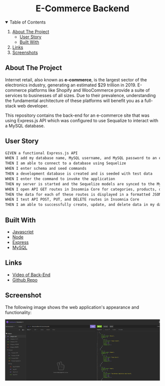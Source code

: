<h1 align="center">E-Commerce Backend</h1>

<!-- TABLE OF CONTENTS -->
<details open="open">
  <summary>Table of Contents</summary>
  <ol>
    <li>
      <a href="#about-the-project">About The Project</a>
      <ul>
        <li><a href="#user-story">User Story</a></li>
      </ul>
       <ul>
        <li><a href="#built-with">Built With</a></li>
      </ul>
    </li>
    <li>
      <a href="#links">Links</a>
    <li><a href="#screenshot">Screenshots</a></li>
  </ol>
</details>

## About The Project

Internet retail, also known as **e-commerce**, is the largest sector of the electronics industry, generating an estimated $29 trillion in 2019. E-commerce platforms like Shopify and WooCommerce provide a suite of services to businesses of all sizes. Due to their prevalence, understanding the fundamental architecture of these platforms will benefit you as a full-stack web developer.

This repository contains the back-end for an e-commerce site that was using Express.js API which was configured to use Sequalize to interact with a MySQL database.

## User Story

```md
GIVEN a functional Express.js API
WHEN I add my database name, MySQL username, and MySQL password to an environment variable file
THEN I am able to connect to a database using Sequelize
WHEN I enter schema and seed commands
THEN a development database is created and is seeded with test data
WHEN I enter the command to invoke the application
THEN my server is started and the Sequelize models are synced to the MySQL database
WHEN I open API GET routes in Insomnia Core for categories, products, or tags
THEN the data for each of these routes is displayed in a formatted JSON
WHEN I test API POST, PUT, and DELETE routes in Insomnia Core
THEN I am able to successfully create, update, and delete data in my database
```

## Built With

- [Javascript](https://www.javascript.com/)
- [Node](https://nodejs.org/en/)
- [Express](https://expressjs.com/)
- [MySQL](https://www.mysql.com/)

## Links

- [Video of Back-End](https://youtu.be/n5PJSmcfeG8)
- [Github Repo](https://github.com/KimShiHyun/Ecommerce-backend)

## Screenshot

The following image shows the web application's appearance and functionality:

![Web Screenshot](./assets/screenshot1.png)
